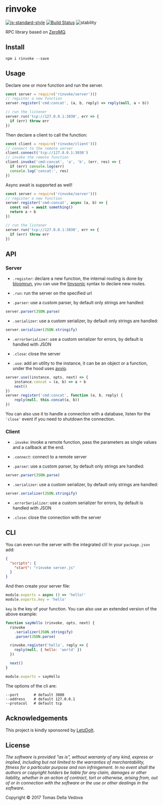 # rinvoke

[![js-standard-style](https://img.shields.io/badge/code%20style-standard-brightgreen.svg?style=flat)](http://standardjs.com/)
  [![Build Status](https://travis-ci.org/delvedor/rinvoke.svg?branch=master)](https://travis-ci.org/delvedor/rinvoke)  ![stability](https://img.shields.io/badge/stability-experimental-orange.svg)


  RPC library based on [ZeroMQ](http://zeromq.org/).

## Install
```
npm i rinvoke --save
```

## Usage
Declare one or more function and run the server.
```js
const server = require('rinvoke/server')()
// register a new function
server.register('cmd:concat', (a, b, reply) => reply(null, a + b))

// run the listener
server.run('tcp://127.0.0.1:3030', err => {
  if (err) throw err
})
```
Then declare a client to call the function:
```js
const client = require('rinvoke/client')()
// connect to the remote server
client.connect('tcp://127.0.0.1:3030')
// invoke the remote function
client.invoke('cmd:concat', 'a', 'b', (err, res) => {
  if (err) console.log(err)
  console.log('concat:', res)
})
```

Async await is supported as well!
```js
const server = require('rinvoke/server')()
// register a new function
server.register('cmd:concat', async (a, b) => {
  const val = await something()
  return a + b
})

// run the listener
server.run('tcp://127.0.0.1:3030', err => {
  if (err) throw err
})
```

<a name="api"></a>
## API
### Server
- `.register`: declare a new function, the internal routing is done by [bloomrun](https://github.com/mcollina/bloomrun), you can use the [tinysonic](https://github.com/mcollina/tinysonic) syntax to declare new routes.

- `.run`: run the server on the specified url

- `.parser`: use a custom parser, by default only strings are handled:
```js
server.parser(JSON.parse)
```
- `.serializer`: use a custom serializer, by default only strings are handled:
```js
server.serializer(JSON.stringify)
```
- `.errorSerializer`: use a custom serializer for errors, by default is handled with JSON

- `.close`: close the server

- `.use`: add an utility to the instance, it can be an object or a function, under the hood uses [avvio](https://github.com/mcollina/avvio).
```js
server.use((instance, opts, next) => {
    instance.concat = (a, b) => a + b
    next()
})
server.register('cmd:concat', function (a, b, reply) {
    reply(null, this.concat(a, b))
})
```
You can also use it to handle a connection with a database, listen for the `'close'` event if you need to shutdown the connection.


### Client
- `.invoke`: invoke a remote function, pass the parameters as single values and a callback at the end.

- `.connect`: connect to a remote server

- `.parser`: use a custom parser, by default only strings are handled:
```js
server.parser(JSON.parse)
```
- `.serializer`: use a custom serializer, by default only strings are handled:
```js
server.serializer(JSON.stringify)
```
- `.errorSerializer`: use a custom serializer for errors, by default is handled with JSON

- `.close`: close the connection with the server

<a name="cli"></a>
## CLI
You can even run the server with the integrated cli!
In your `package.json` add:
```json
{
  "scripts": {
    "start": "rinvoke server.js"
  }
}
```
And then create your server file:
```js
module.exports = async () => 'hello!'
module.exports.key = 'hello'
```
`key` is the key of your function.
You can also use an extended version of the above example:
```js
function sayHello (rinvoke, opts, next) {
  rinvoke
    .serializer(JSON.stringify)
    .parser(JSON.parse)

  rinvoke.register('hello', reply => {
    reply(null, { hello: 'world' })
  })

  next()
}

module.exports = sayHello
```
The options of the cli are:
```
--port       # default 3000
--address    # default 127.0.0.1
--protocol   # default tcp
```

<a name="acknowledgements"></a>
## Acknowledgements

This project is kindly sponsored by [LetzDoIt](http://www.letzdoitapp.com/).

<a name="license"></a>
## License

*The software is provided "as is", without warranty of any kind, express or implied, including but not limited to the warranties of merchantability, fitness for a particular purpose and non infringement. In no event shall the authors or copyright holders be liable for any claim, damages or other liability, whether in an action of contract, tort or otherwise, arising from, out of or in connection with the software or the use or other dealings in the software.*

Copyright © 2017 Tomas Della Vedova
